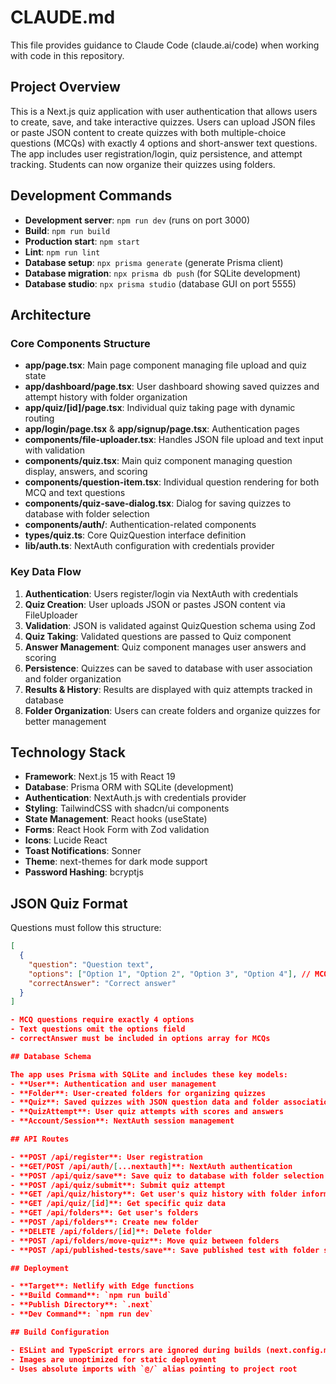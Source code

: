 # CLAUDE.md

This file provides guidance to Claude Code (claude.ai/code) when working with code in this repository.

## Project Overview

This is a Next.js quiz application with user authentication that allows users to create, save, and take interactive quizzes. Users can upload JSON files or paste JSON content to create quizzes with both multiple-choice questions (MCQs) with exactly 4 options and short-answer text questions. The app includes user registration/login, quiz persistence, and attempt tracking. Students can now organize their quizzes using folders.

## Development Commands

- **Development server**: `npm run dev` (runs on port 3000)
- **Build**: `npm run build`
- **Production start**: `npm start`
- **Lint**: `npm run lint`
- **Database setup**: `npx prisma generate` (generate Prisma client)
- **Database migration**: `npx prisma db push` (for SQLite development)
- **Database studio**: `npx prisma studio` (database GUI on port 5555)

## Architecture

### Core Components Structure

- **app/page.tsx**: Main page component managing file upload and quiz state
- **app/dashboard/page.tsx**: User dashboard showing saved quizzes and attempt history with folder organization
- **app/quiz/[id]/page.tsx**: Individual quiz taking page with dynamic routing
- **app/login/page.tsx** & **app/signup/page.tsx**: Authentication pages
- **components/file-uploader.tsx**: Handles JSON file upload and text input with validation
- **components/quiz.tsx**: Main quiz component managing question display, answers, and scoring
- **components/question-item.tsx**: Individual question rendering for both MCQ and text questions
- **components/quiz-save-dialog.tsx**: Dialog for saving quizzes to database with folder selection
- **components/auth/**: Authentication-related components
- **types/quiz.ts**: Core QuizQuestion interface definition
- **lib/auth.ts**: NextAuth configuration with credentials provider

### Key Data Flow

1. **Authentication**: Users register/login via NextAuth with credentials
2. **Quiz Creation**: User uploads JSON or pastes JSON content via FileUploader
3. **Validation**: JSON is validated against QuizQuestion schema using Zod
4. **Quiz Taking**: Validated questions are passed to Quiz component
5. **Answer Management**: Quiz component manages user answers and scoring
6. **Persistence**: Quizzes can be saved to database with user association and folder organization
7. **Results & History**: Results are displayed with quiz attempts tracked in database
8. **Folder Organization**: Users can create folders and organize quizzes for better management

## Technology Stack

- **Framework**: Next.js 15 with React 19
- **Database**: Prisma ORM with SQLite (development)
- **Authentication**: NextAuth.js with credentials provider
- **Styling**: TailwindCSS with shadcn/ui components
- **State Management**: React hooks (useState)
- **Forms**: React Hook Form with Zod validation
- **Icons**: Lucide React
- **Toast Notifications**: Sonner
- **Theme**: next-themes for dark mode support
- **Password Hashing**: bcryptjs

## JSON Quiz Format

Questions must follow this structure:
```json
[
  {
    "question": "Question text",
    "options": ["Option 1", "Option 2", "Option 3", "Option 4"], // MCQ only
    "correctAnswer": "Correct answer"
  }
]

- MCQ questions require exactly 4 options
- Text questions omit the options field
- correctAnswer must be included in options array for MCQs

## Database Schema

The app uses Prisma with SQLite and includes these key models:
- **User**: Authentication and user management
- **Folder**: User-created folders for organizing quizzes
- **Quiz**: Saved quizzes with JSON question data and folder association
- **QuizAttempt**: User quiz attempts with scores and answers
- **Account/Session**: NextAuth session management

## API Routes

- **POST /api/register**: User registration
- **GET/POST /api/auth/[...nextauth]**: NextAuth authentication
- **POST /api/quiz/save**: Save quiz to database with folder selection
- **POST /api/quiz/submit**: Submit quiz attempt
- **GET /api/quiz/history**: Get user's quiz history with folder information
- **GET /api/quiz/[id]**: Get specific quiz data
- **GET /api/folders**: Get user's folders
- **POST /api/folders**: Create new folder
- **DELETE /api/folders/[id]**: Delete folder
- **POST /api/folders/move-quiz**: Move quiz between folders
- **POST /api/published-tests/save**: Save published test with folder selection

## Deployment

- **Target**: Netlify with Edge functions
- **Build Command**: `npm run build`
- **Publish Directory**: `.next`
- **Dev Command**: `npm run dev`

## Build Configuration

- ESLint and TypeScript errors are ignored during builds (next.config.mjs)
- Images are unoptimized for static deployment
- Uses absolute imports with `@/` alias pointing to project root